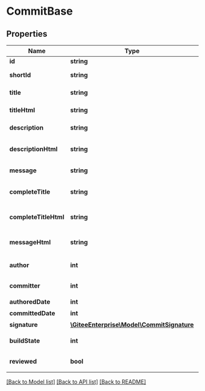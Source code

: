 # CommitBase

## Properties

Name | Type | Description | Notes
------------ | ------------- | ------------- | -------------
**id** | **string** | Commit ID | [optional] 
**shortId** | **string** | Commit Short ID | [optional] 
**title** | **string** | Commit Title | [optional] 
**titleHtml** | **string** | Commit Html Title | [optional] 
**description** | **string** | Commit Description | [optional] 
**descriptionHtml** | **string** | Commit Html Description | [optional] 
**message** | **string** | Commit Message | [optional] 
**completeTitle** | **string** | Complete Commit Title | [optional] 
**completeTitleHtml** | **string** | Complete Commit Title Html | [optional] 
**messageHtml** | **string** | Commit Html Message | [optional] 
**author** | **int** | Commit 作者 | [optional] 
**committer** | **int** | Commit 提交人 | [optional] 
**authoredDate** | **int** | 推送时间 | [optional] 
**committedDate** | **int** | 提交时间 | [optional] 
**signature** | [**\GiteeEnterprise\Model\CommitSignature**](CommitSignature.md) | 签名 | [optional] 
**buildState** | **int** | Gitee Go构建状态 | [optional] 
**reviewed** | **bool** | 是否已经通过评审 | [optional] 

[[Back to Model list]](../../README.md#documentation-for-models) [[Back to API list]](../../README.md#documentation-for-api-endpoints) [[Back to README]](../../README.md)


